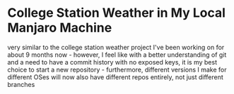 # College Station Weather in My Local Manjaro Machine

very similar to the college station weather project I've been working on for about 9 months now - however, I feel like with a better understanding of git and a need to have a commit history with no exposed keys, it is my best choice to start a new repository - furthermore, different versions I make for different OSes will now also have different repos entirely, not just different branches


